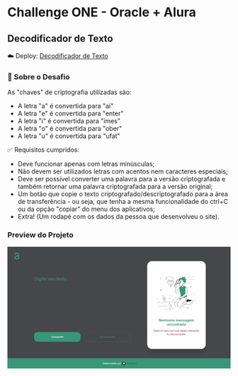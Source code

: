 # Challenge ONE - Oracle + Alura

## Decodificador de Texto

☁️ Deploy: <a href="https://decodificador-de-texto-azure-gamma.vercel.app/">Decodificador de Texto</a>

### 🚀 Sobre o Desafio

As "chaves" de criptografia utilizadas são:

- A letra "a" é convertida para "ai"
- A letra "e" é convertida para "enter"
- A letra "i" é convertida para "imes"
- A letra "o" é convertida para "ober"
- A letra "u" é convertida para "ufat"

✅ Requisitos cumpridos:

- Deve funcionar apenas com letras minúsculas;
- Não devem ser utilizados letras com acentos nem caracteres especiais;
- Deve ser possível converter uma palavra para a versão criptografada e também retornar uma palavra criptografada para a versão original;
- Um botão que copie o texto criptografado/descriptografado para a área de transferência - ou seja, que tenha a mesma funcionalidade do ctrl+C ou da opção "copiar" do menu dos aplicativos;
- Extra! (Um rodapé com os dados da pessoa que desenvolveu o site).


### Preview do Projeto

![Preview](./assets/preview.png)
